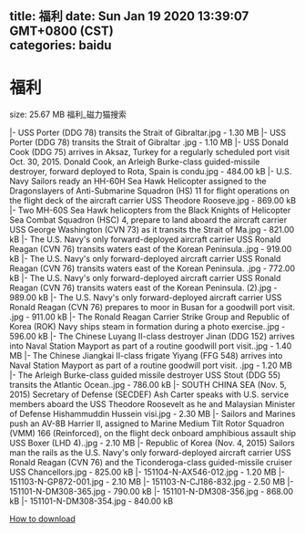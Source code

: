 
title: 福利
date: Sun Jan 19 2020 13:39:07 GMT+0800 (CST)    
categories: baidu
---

# 福利
size: 25.67 MB
 福利_磁力猫搜索
 
|- USS Porter (DDG 78) transits the Strait of Gibraltar.jpg - 1.30 MB
|- USS Porter (DDG 78) transits the Strait of Gibraltar .jpg - 1.10 MB
|- USS Donald Cook (DDG 75) arrives in Aksaz, Turkey for a regularly scheduled port visit Oct. 30, 2015. Donald Cook, an Arleigh Burke-class guided-missile destroyer, forward deployed to Rota, Spain is condu.jpg - 484.00 kB
|- U.S. Navy Sailors ready an HH-60H Sea Hawk Helicopter assigned to the Dragonslayers of Anti-Submarine Squadron (HS) 11 for flight operations on the flight deck of the aircraft carrier USS Theodore Rooseve.jpg - 869.00 kB
|- Two MH-60S Sea Hawk helicopters from the Black Knights of Helicopter Sea Combat Squadron (HSC) 4, prepare to land aboard the aircraft carrier USS George Washington (CVN 73) as it transits the Strait of Ma.jpg - 821.00 kB
|- The U.S. Navy's only forward-deployed aircraft carrier USS Ronald Reagan (CVN 76) transits waters east of the Korean Peninsula..jpg - 919.00 kB
|- The U.S. Navy's only forward-deployed aircraft carrier USS Ronald Reagan (CVN 76) transits waters east of the Korean Peninsula. .jpg - 772.00 kB
|- The U.S. Navy's only forward-deployed aircraft carrier USS Ronald Reagan (CVN 76) transits waters east of the Korean Peninsula. (2).jpg - 989.00 kB
|- The U.S. Navy's only forward-deployed aircraft carrier USS Ronald Reagan (CVN 76) prepares to moor in Busan for a goodwill port visit. .jpg - 911.00 kB
|- The Ronald Reagan Carrier Strike Group and Republic of Korea (ROK) Navy ships steam in formation during a photo exercise..jpg - 596.00 kB
|- The Chinese Luyang II-class destroyer Jinan (DDG 152) arrives into Naval Station Mayport as part of a routine goodwill port visit..jpg - 1.40 MB
|- The Chinese Jiangkai II-class frigate Yiyang (FFG 548) arrives into Naval Station Mayport as part of a routine goodwill port visit. .jpg - 1.20 MB
|- The Arleigh Burke-class guided missile destroyer USS Stout (DDG 55) transits the Atlantic Ocean..jpg - 786.00 kB
|- SOUTH CHINA SEA (Nov. 5, 2015) Secretary of Defense (SECDEF) Ash Carter speaks with U.S. service members aboard the USS Theodore Roosevelt as he and Malaysian Minister of Defense Hishammuddin Hussein visi.jpg - 2.30 MB
|- Sailors and Marines push an AV-8B Harrier II, assigned to Marine Medium Tilt Rotor Squadron (VMM) 166 (Reinforced), on the flight deck onboard amphibious assault ship USS Boxer (LHD 4)..jpg - 2.10 MB
|- Republic of Korea (Nov. 4, 2015) Sailors man the rails as the U.S. Navy's only forward-deployed aircraft carrier USS Ronald Reagan (CVN 76) and the Ticonderoga-class guided-missile cruiser USS Chancellors.jpg - 825.00 kB
|- 151104-N-AX546-012.jpg - 1.20 MB
|- 151103-N-GP872-001.jpg - 2.10 MB
|- 151103-N-CJ186-832.jpg - 2.50 MB
|- 151101-N-DM308-365.jpg - 790.00 kB
|- 151101-N-DM308-356.jpg - 868.00 kB
|- 151101-N-DM308-354.jpg - 840.00 kB

[How to download](https://bpcam.bemobtrk.com/go/2ceec3aa-1ca2-46d6-b9ff-aaa5c184517c?jno=4345)